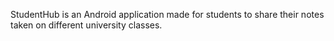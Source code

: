 StudentHub is an Android application made for students to share their notes taken on different university classes.
